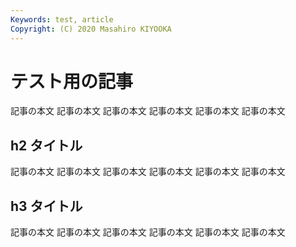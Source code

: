 ```yaml
---
Keywords: test, article
Copyright: (C) 2020 Masahiro KIYOOKA
---
```


# テスト用の記事

記事の本文
記事の本文
記事の本文
記事の本文
記事の本文
記事の本文

## h2 タイトル

記事の本文
記事の本文
記事の本文
記事の本文
記事の本文
記事の本文

## h3 タイトル

記事の本文
記事の本文
記事の本文
記事の本文
記事の本文
記事の本文
